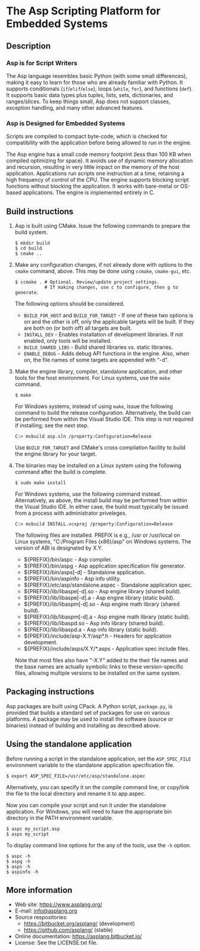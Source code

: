 # The Asp Scripting Platform for Embedded Systems

## Description

### Asp is for Script Writers

The Asp language resembles basic Python (with some small differences), making
it easy to learn for those who are already familiar with Python. It supports
conditionals (`if`/`elif`/`else`), loops (`while`, `for`), and functions
(`def`). It supports basic data types plus tuples, lists, sets, dictionaries,
and ranges/slices. To keep things small, Asp does not support classes,
exception handling, and many other advanced features.

### Asp is Designed for Embedded Systems

Scripts are compiled to compact byte-code, which is checked for compatibility
with the application before being allowed to run in the engine.

The Asp engine has a small code memory footprint (less than 100 KB when
compiled optimizing for space). It avoids use of dynamic memory allocation and
recursion, resulting in very little impact on the memory of the host
application. Applications run scripts one instruction at a time, retaining a
high frequency of control of the CPU. The engine supports blocking script
functions without blocking the application. It works with bare-metal or
OS-based applications. The engine is implemented entirely in C.

## Build instructions

1.  Asp is built using CMake. Issue the following commands to prepare the
    build system.

    ```
    $ mkdir build
    $ cd build
    $ cmake ..
    ```

2.  Make any configuration changes, if not already done with options to the
    `cmake` command, above. This may be done using `ccmake`, `cmake-gui`, etc.

    ```
    $ ccmake . # Optional. Review/update project settings.
               # If making changes, use c to configure, then g to generate.
    ```

    The following options should be considered.

    - `BUILD_FOR_HOST` and `BUILD_FOR_TARGET` - If one of these two options is
      on and the other is off, only the applicable targets will be built. If
      they are both on (or both off) all targets are built.
    - `INSTALL_DEV` - Enables installation of development libraries. If not
      enabled, only tools will be installed.
    - `BUILD_SHARED_LIBS` - Build shared libraries vs. static libraries.
    - `ENABLE_DEBUG` - Adds debug API functions in the engine. Also, when on,
      the file names of some targets are appended with "-d".


3.  Make the engine library, compiler, standalone application, and other tools
    for the host environment. For Linux systems, use the `make` command.

    ```
    $ make
    ```

    For Windows systems, instead of using `make`, issue the following command
    to build the release configuration. Alternatively, the build can be
    performed from within the Visual Studio IDE. This step is not required if
    installing; see the next step.

    ```
    C:> msbuild asp.sln /property:Configuration=Release
    ```

    Use `BUILD_FOR_TARGET` and CMake's cross compilation facility to build the
    engine library for your target.

4.  The binaries may be installed on a Linux system using the following command
    after the build is complete.

    ```
    $ sudo make install
    ```

    For Windows systems, use the following command instead. Alternatively,
    as above, the install build may be performed from within the Visual Studio
    IDE. In either case, the build must typically be issued from a process with
    administrator priveleges.

    ```
    C:> msbuild INSTALL.vcxproj /property:Configuration=Release
    ```

    The following files are installed. PREFIX is e.g., /usr or /usr/local on
    Linux systems, "C:/Program Files (x86)/asp" on Windows systems. The version
    of ABI is designated by X.Y.

    - ${PREFIX}/bin/aspc - Asp compiler.
    - ${PREFIX}/bin/aspg - Asp application specification file generator.
    - ${PREFIX}/bin/asps\[-d\] - Standalone application.
    - ${PREFIX}/bin/aspinfo - Asp info utility.
    - ${PREFIX}/etc/asp/standalone.aspec - Standalone application spec.
    - ${PREFIX}/lib/libaspe\[-d\].so - Asp engine library (shared build).
    - ${PREFIX}/lib/libaspe\[-d\].a - Asp engine library (static build).
    - ${PREFIX}/lib/libaspm\[-d\].so - Asp engine math library (shared build).
    - ${PREFIX}/lib/libaspm\[-d\].a - Asp engine math library (static build).
    - ${PREFIX}/lib/libaspd.so - Asp info library (shared build).
    - ${PREFIX}/lib/libaspd.a - Asp info library (static build).
    - ${PREFIX}/include/asp-X.Y/asp\*.h - Headers for application development.
    - ${PREFIX}/include/asps/X.Y/\*.asps - Application spec include files.

    Note that most files also have "-X.Y" added to the their file names and the
    base names are actually symbolic links to these version-specific files,
    allowing multiple versions to be installed on the same system.

## Packaging instructions

Asp packages are built using CPack. A Python script, `package.py`, is provided
that builds a standard set of packages for use on various platforms. A package
may be used to install the software (source or binaries) instead of building
and installing as described above.

## Using the standalone application

Before running a script in the standalone application, set the `ASP_SPEC_FILE`
environment variable to the standalone application specification file.

```
$ export ASP_SPEC_FILE=/usr/etc/asp/standalone.aspec
```

Alternatively, you can specify it on the compile command line, or copy/link the
file to the local directory and rename it to app.aspec.

Now you can compile your script and run it under the standalone application.
For Windows, you will need to have the appropriate bin directory in the PATH
environment variable.

```
$ aspc my_script.asp
$ asps my_script
```

To display command line options for the any of the tools, use the `-h` option.

```
$ aspc -h
$ aspg -h
$ asps -h
$ aspinfo -h
```

## More information

- Web site: https://www.asplang.org/
- E-mail: info@asplang.org
- Source respositories:
    - https://bitbucket.org/asplang/ (development)
    - https://github.com/asplang/ (stable)
- Online documentation: https://asplang.bitbucket.io/
- License: See the LICENSE.txt file.
